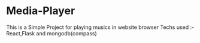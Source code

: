 # Media-Player
This is a Simple Project for playing musics in website browser 
Techs used :- React,Flask and mongodb(compass)
